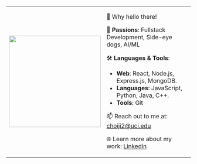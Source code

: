 <table>
  <tr>
    <td>
      <img src="https://media.tenor.com/i9dr4UzCwgAAAAAd/dog-side.gif" width="250">
    </td>
    <td>
      
👋 Why hello there!

🌱 **Passions**: Fullstack Development, Side-eye dogs, AI/ML

🛠️ **Languages & Tools**: 
- **Web**: React, Node.js, Express.js, MongoDB.
- **Languages**: JavaScript, Python, Java, C++.
- **Tools**: Git


📫 Reach out to me at: [choiji2@uci.edu](choiji2@uci.edu)

🌐 Learn more about my work: [Linkedin](https://www.linkedin.com/in/joshua-choi-2003/)
      
  </tr>
</table>

